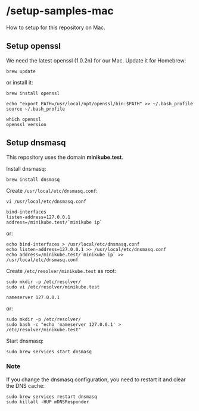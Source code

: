 # /setup-samples-mac

How to setup for this repository on Mac.

## Setup openssl

We need the latest openssl (1.0.2n) for our Mac.
Update it for Homebrew:

```
brew update
```

or install it:

```
brew install openssl

echo "export PATH=/usr/local/opt/openssl/bin:$PATH" >> ~/.bash_profile
source ~/.bash_profile

which openssl
openssl version
```

## Setup dnsmasq

This repository uses the domain **minikube.test**.

Install dnsmasq:

```
brew install dnsmasq
```

Create `/usr/local/etc/dnsmasq.conf`:

```
vi /usr/local/etc/dnsmasq.conf
```
```
bind-interfaces
listen-address=127.0.0.1
address=/minikube.test/`minikube ip`
```

or:

```
echo bind-interfaces > /usr/local/etc/dnsmasq.conf
echo listen-address=127.0.0.1 >> /usr/local/etc/dnsmasq.conf
echo address=/minikube.test/`minikube ip` >> /usr/local/etc/dnsmasq.conf
```

Create `/etc/resolver/minikube.test` as root:

```
sudo mkdir -p /etc/resolver/
sudo vi /etc/resolver/minikube.test
```
```
nameserver 127.0.0.1
```

or:

```
sudo mkdir -p /etc/resolver/
sudo bash -c "echo 'nameserver 127.0.0.1' > /etc/resolver/minikube.test"
```

Start dnsmasq:

```
sudo brew services start dnsmasq
```

### Note

If you change the dnsmasq configuration, you need to restart it and clear the DNS cache:

```
sudo brew services restart dnsmasq
sudo killall -HUP mDNSResponder
```
